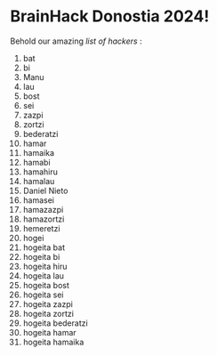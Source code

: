 # BrainHack Donostia 2024!

Behold our amazing *list of hackers* :
1. bat
2. bi
3. Manu
4. lau
5. bost
6. sei
7. zazpi
8. zortzi
9. bederatzi
10. hamar
11. hamaika
12. hamabi
13. hamahiru
14. hamalau
15. Daniel Nieto
16. hamasei
17. hamazazpi
18. hamazortzi
19. hemeretzi
20. hogei
21. hogeita bat
21. hogeita bi
23. hogeita hiru
24. hogeita lau
25. hogeita bost
26. hogeita sei
27. hogeita zazpi
28. hogeita zortzi
29. hogeita bederatzi
30. hogeita hamar
31. hogeita hamaika 

